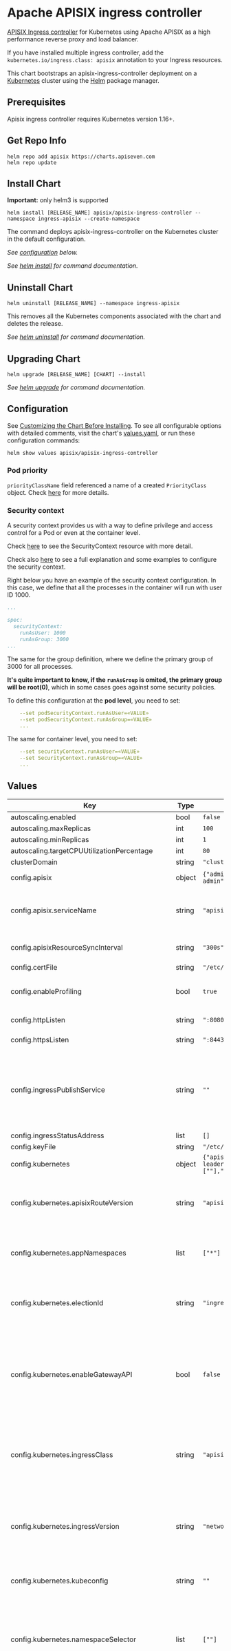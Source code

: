 # Apache APISIX ingress controller

[APISIX Ingress controller](https://github.com/apache/apisix-ingress-controller/) for Kubernetes using Apache APISIX as a high performance reverse proxy and load balancer.

If you have installed multiple ingress controller, add the `kubernetes.io/ingress.class: apisix` annotation to your Ingress resources.

This chart bootstraps an apisix-ingress-controller deployment on a [Kubernetes](http://kubernetes.io) cluster using the [Helm](https://helm.sh) package manager.

## Prerequisites

Apisix ingress controller requires Kubernetes version 1.16+.

## Get Repo Info

```console
helm repo add apisix https://charts.apiseven.com
helm repo update
```

## Install Chart

**Important:** only helm3 is supported

```console
helm install [RELEASE_NAME] apisix/apisix-ingress-controller --namespace ingress-apisix --create-namespace
```

The command deploys apisix-ingress-controller on the Kubernetes cluster in the default configuration.

_See [configuration](#configuration) below._

_See [helm install](https://helm.sh/docs/helm/helm_install/) for command documentation._

## Uninstall Chart

```console
helm uninstall [RELEASE_NAME] --namespace ingress-apisix
```

This removes all the Kubernetes components associated with the chart and deletes the release.

_See [helm uninstall](https://helm.sh/docs/helm/helm_uninstall/) for command documentation._

## Upgrading Chart

```console
helm upgrade [RELEASE_NAME] [CHART] --install
```

_See [helm upgrade](https://helm.sh/docs/helm/helm_upgrade/) for command documentation._

## Configuration

See [Customizing the Chart Before Installing](https://helm.sh/docs/intro/using_helm/#customizing-the-chart-before-installing). To see all configurable options with detailed comments, visit the chart's [values.yaml](./values.yaml), or run these configuration commands:

```console
helm show values apisix/apisix-ingress-controller
```

### Pod priority

`priorityClassName` field referenced a name of a created `PriorityClass` object. Check [here](https://kubernetes.io/docs/concepts/scheduling-eviction/pod-priority-preemption) for more details.

### Security context

A security context provides us with a way to define privilege and access control for a Pod or even at the container level.

Check [here](https://kubernetes.io/docs/reference/generated/kubernetes-api/v1.23/#securitycontext-v1-core) to see the SecurityContext resource with more detail.

Check also [here](https://kubernetes.io/docs/tasks/configure-pod-container/security-context/) to see a full explanation and some examples to configure the security context.

Right below you have an example of the security context configuration. In this case, we define that all the processes in the container will run with user ID 1000.

```yaml
...

spec:
  securityContext:
    runAsUser: 1000
    runAsGroup: 3000
...
```

The same for the group definition, where we define the primary group of 3000 for all processes.

**It's quite important to know, if the `runAsGroup` is omited, the primary group will be root(0)**, which in some cases goes against some security policies.

To define this configuration at the **pod level**, you need to set:

```yaml
    --set podSecurityContext.runAsUser=«VALUE»
    --set podSecurityContext.runAsGroup=«VALUE»
    ...
```

The same for container level, you need to set:

```yaml
    --set securityContext.runAsUser=«VALUE»
    --set SecurityContext.runAsGroup=«VALUE»
    ...
```

## Values

| Key | Type | Default | Description |
|-----|------|---------|-------------|
| autoscaling.enabled | bool | `false` |  |
| autoscaling.maxReplicas | int | `100` |  |
| autoscaling.minReplicas | int | `1` |  |
| autoscaling.targetCPUUtilizationPercentage | int | `80` |  |
| clusterDomain | string | `"cluster.local"` |  |
| config.apisix | object | `{"adminKey":"edd1c9f034335f136f87ad84b625c8f1","clusterName":"default","serviceName":"apisix-admin","serviceNamespace":"ingress-apisix","servicePort":9180}` | APISIX related configurations. |
| config.apisix.serviceName | string | `"apisix-admin"` | Enabling this value, overrides serviceName and serviceNamespace. serviceFullname: "apisix-admin.apisix.svc.local" |
| config.apisixResourceSyncInterval | string | `"300s"` | Default interval for synchronizing Kubernetes resources to APISIX |
| config.certFile | string | `"/etc/webhook/certs/cert.pem"` | the TLS certificate file path. |
| config.enableProfiling | bool | `true` | enable profiling via web interfaces host:port/debug/pprof, default is true. |
| config.httpListen | string | `":8080"` | the HTTP Server listen address, default is ":8080" |
| config.httpsListen | string | `":8443"` | the HTTPS Server listen address, default is ":8443" |
| config.ingressPublishService | string | `""` | the controller will use the Endpoint of this Service to update the status information of the Ingress resource. The format is "namespace/svc-name" to solve the situation that the data plane and the controller are not deployed in the same namespace. |
| config.ingressStatusAddress | list | `[]` |  |
| config.keyFile | string | `"/etc/webhook/certs/key.pem"` | the TLS key file path. |
| config.kubernetes | object | `{"apisixRouteVersion":"apisix.apache.org/v2","appNamespaces":["*"],"electionId":"ingress-apisix-leader","enableGatewayAPI":false,"ingressClass":"apisix","ingressVersion":"networking/v1","kubeconfig":"","namespaceSelector":[""],"resyncInterval":"6h","watchEndpointSlices":false}` | Kubernetes related configurations. |
| config.kubernetes.apisixRouteVersion | string | `"apisix.apache.org/v2"` | the supported apisixroute api group version, can be "apisix.apache.org/v2" "apisix.apache.org/v2beta3" or "apisix.apache.org/v2beta2" |
| config.kubernetes.appNamespaces | list | `["*"]` | namespace list that controller will watch for resources, by default all namespaces (represented by "*") are watched. |
| config.kubernetes.electionId | string | `"ingress-apisix-leader"` | the election id for the controller leader campaign, only the leader will watch and delivery resource changes, other instances (as candidates) stand by. |
| config.kubernetes.enableGatewayAPI | bool | `false` | whether to enable support for Gateway API. Note: This feature is currently under development and may not work as expected. It is not recommended to use it in a production environment. Before we announce support for it to reach Beta level or GA. |
| config.kubernetes.ingressClass | string | `"apisix"` | The class of an Ingress object is set using the field IngressClassName in Kubernetes clusters version v1.18.0 or higher or the annotation "kubernetes.io/ingress.class" (deprecated). |
| config.kubernetes.ingressVersion | string | `"networking/v1"` | the supported ingress api group version, can be "networking/v1beta1", "networking/v1" (for Kubernetes version v1.19.0 or higher), and "extensions/v1beta1", default is "networking/v1". |
| config.kubernetes.kubeconfig | string | `""` | the Kubernetes configuration file path, default is "", so the in-cluster configuration will be used. |
| config.kubernetes.namespaceSelector | list | `[""]` | namespace_selector represent basis for selecting managed namespaces. the field is support since version 1.4.0 For example, "apisix.ingress=watching", so ingress will watching the namespaces which labels "apisix.ingress=watching" |
| config.kubernetes.resyncInterval | string | `"6h"` | how long should apisix-ingress-controller re-synchronizes with Kubernetes, default is 6h, |
| config.kubernetes.watchEndpointSlices | bool | `false` | whether to watch EndpointSlices rather than Endpoints. |
| config.logLevel | string | `"info"` | the error log level, default is info, optional values are: debug, info, warn, error, panic, fatal |
| config.logOutput | string | `"stderr"` | the output file path of error log, default is stderr, when the file path is "stderr" or "stdout", logs are marshalled plainly, which is more readable for human; otherwise logs are marshalled in JSON format, which can be parsed by programs easily. |
| fullnameOverride | string | `""` |  |
| image.pullPolicy | string | `"IfNotPresent"` |  |
| image.repository | string | `"apache/apisix-ingress-controller"` |  |
| image.tag | string | `"1.5.1"` |  |
| imagePullSecrets | list | `[]` |  |
| initContainer.image | string | `"busybox"` |  |
| initContainer.tag | float | `1.28` |  |
| nameOverride | string | `""` | Default values for apisix-ingress-controller. This is a YAML-formatted file. Declare variables to be passed into your templates.  |
| nodeSelector | object | `{}` |  |
| podAnnotations | object | `{}` |  |
| podSecurityContext | object | `{}` |  |
| priorityClassName | string | `""` |  |
| rbac.create | bool | `true` | Specifies whether RBAC resources should be created |
| replicaCount | int | `1` |  |
| resources | object | `{}` |  |
| securityContext | object | `{}` |  |
| service.port | int | `80` |  |
| serviceAccount.automountServiceAccountToken | bool | `true` | Whether automounting API credentials for a service account |
| serviceAccount.create | bool | `true` | Specifies whether a ServiceAccount should be created |
| serviceAccount.name | string | `""` | The name of the ServiceAccount to use. If not set and create is true, a name is generated using the fullname template |
| serviceMonitor | object | `{"annotations":{},"enabled":false,"interval":"15s","labels":{},"namespace":"monitoring"}` | namespace: "ingress-apisix" |
| serviceMonitor.annotations | object | `{}` | @param serviceMonitor.annotations ServiceMonitor annotations |
| serviceMonitor.labels | object | `{}` | @param serviceMonitor.labels ServiceMonitor extra labels |
| tolerations | list | `[]` |  |
